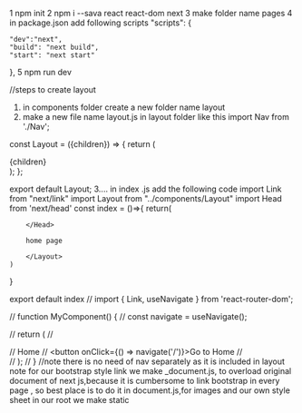 1 npm init 
2 npm i --sava react react-dom next
3 make folder name pages
4 in package.json add following scripts
"scripts": {
    
    "dev":"next",
    "build": "next build",
    "start": "next start"
  },
  5 npm run dev


  //steps to create layout
  1. in components folder create a new folder name layout
  2. make a new file name layout.js in layout folder like this
   import Nav from './Nav';

const Layout = ({children}) => {
    return (
        <div>
            <Nav />
            {children}
        </div>
    );
};

export default Layout;
3.... in index .js add the following code
import Link from "next/link"
import Layout from "../components/Layout"
import Head from 'next/head'
const index = ()=>{
    return(
        <Layout> 
        <Head>
            <title>Home</title>
            <meta name="viewport" content="width=device-width, initial-scale=1.0"/>
            <meta name="description" content="Home page"/>
            <meta name="keywords" content="react nextjs"/>
            <meta name="author" content="fozia"/>
            
        </Head>

        home page
       
        </Layout>
    )
}

export default index
// import { Link, useNavigate } from 'react-router-dom';

// function MyComponent() {
//   const navigate = useNavigate();

//   return (
//     <div>
//       <Link to="/">Home</Link>
//       <button onClick={() => navigate('/')}>Go to Home</button>
//     </div>
//   );
// }
//note there is no need of nav separately as it is included in layout 
note
for our bootstrap style link we make _document.js, to overload original document of next js,because it is cumbersome 
to link bootstrap in every page , so best place is to do it in document.js,for images and our own style sheet 
in our root we make static